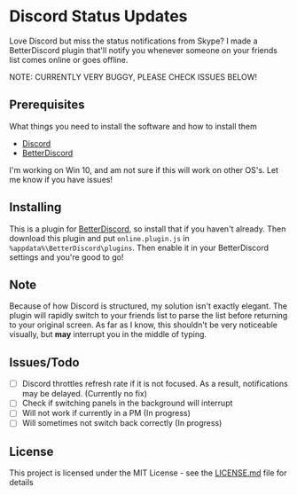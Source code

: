 # Discord Status Updates

Love Discord but miss the status notifications from Skype? I made a BetterDiscord plugin that'll notify you whenever someone on your friends list comes online or goes offline.

NOTE: CURRENTLY VERY BUGGY, PLEASE CHECK ISSUES BELOW!

## Prerequisites

What things you need to install the software and how to install them

- [Discord](https://discordapp.com/)
- [BetterDiscord](https://github.com/Jiiks/BetterDiscordApp/releases)

I'm working on Win 10, and am not sure if this will work on other OS's. Let me know if you have issues!

## Installing

This is a plugin for [BetterDiscord](https://github.com/Jiiks/BetterDiscordApp/releases), so install that if you haven't already. Then download this plugin and put `online.plugin.js` in `%appdata%\BetterDiscord\plugins`. Then enable it in your BetterDiscord settings and you're good to go!

## Note

Because of how Discord is structured, my solution isn't exactly elegant. The plugin will rapidly switch to your friends list to parse the list before returning to your original screen. As far as I know, this shouldn't be very noticeable visually, but **may** interrupt you in the middle of typing.

## Issues/Todo

- [ ] Discord throttles refresh rate if it is not focused. As a result, notifications may be delayed. (Currently no fix)
- [ ] Check if switching panels in the background will interrupt
- [ ] Will not work if currently in a PM (In progress)
- [ ] Will sometimes not switch back correctly (In progress)

## License

This project is licensed under the MIT License - see the [LICENSE.md](LICENSE.md) file for details
